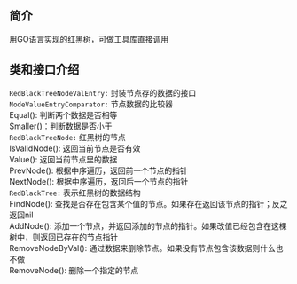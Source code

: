 ## 简介
用GO语言实现的红黑树，可做工具库直接调用
## 类和接口介绍
`RedBlackTreeNodeValEntry:` 封装节点存的数据的接口  
`NodeValueEntryComparator:` 节点数据的比较器  
Equal(): 判断两个数据是否相等  
Smaller()：判断数据是否小于  
`RedBlackTreeNode:` 红黑树的节点  
IsValidNode(): 返回当前节点是否有效  
Value(): 返回当前节点里的数据  
PrevNode(): 根据中序遍历，返回前一个节点的指针  
NextNode(): 根据中序遍历，返回后一个节点的指针  
`RedBlackTree:` 表示红黑树的数据结构  
FindNode(): 查找是否存在包含某个值的节点。如果存在返回该节点的指针；反之返回nil  
AddNode(): 添加一个节点，并返回添加的节点的指针。如果改值已经包含在这棵树中，则返回已存在的节点指针  
RemoveNodeByVal(): 通过数据来删除节点。如果没有节点包含该数据则什么也不做  
RemoveNode(): 删除一个指定的节点